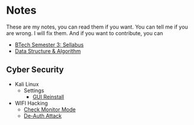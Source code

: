 # Notes
These are my notes, you can read them if you want. You can tell me if you are wrong. I will fix them. And if you want to contribute, you can

- [BTech Semester 3: Sellabus](./sem3/syllabus-sem3.md)
- [Data Structure & Algorithm](./sem3/DataStructure&Algorithm.md)


## Cyber Security
- Kali Linux
    - Settings
        - [GUI Reinstall](./CyberSecurity/Kali-linux/GUI-reinstall.md)
- WIFI Hacking
    - [Check Monitor Mode](./CyberSecurity/Wifi-Hack/Montormode.md)
    - [De-Auth Attack](./CyberSecurity/Wifi-Hack/DeAuth/DeAuth-tut.md)